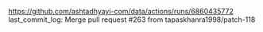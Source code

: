 https://github.com/ashtadhyayi-com/data/actions/runs/6860435772
last_commit_log: Merge pull request #263 from tapaskhanra1998/patch-118
